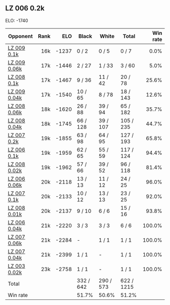 ## LZ 006 0.2k ##

ELO: -1740

Opponent | Rank | ELO | Black | White | Total | Win rate
---------|-----:|----:|-------|-------|-------|-------:
[LZ 009 0.1k](LZ%20009%200.1k.md) | 16k | -1237 | 0 / 2 | 0 / 5 | 0 / 7 | 0.0%
[LZ 009 0.06k](LZ%20009%200.06k.md) | 17k | -1446 | 2 / 27 | 1 / 33 | 3 / 60 | 5.0%
[LZ 008 0.1k](LZ%20008%200.1k.md) | 17k | -1467 | 9 / 36 | 11 / 42 | 20 / 78 | 25.6%
[LZ 009 0.04k](LZ%20009%200.04k.md) | 17k | -1540 | 10 / 65 | 8 / 78 | 18 / 143 | 12.6%
[LZ 008 0.06k](LZ%20008%200.06k.md) | 18k | -1620 | 26 / 88 | 39 / 94 | 65 / 182 | 35.7%
[LZ 008 0.04k](LZ%20008%200.04k.md) | 18k | -1745 | 66 / 128 | 39 / 107 | 105 / 235 | 44.7%
[LZ 007 0.2k](LZ%20007%200.2k.md) | 19k | -1855 | 63 / 98 | 64 / 95 | 127 / 193 | 65.8%
[LZ 006 0.1k](LZ%20006%200.1k.md) | 19k | -1959 | 62 / 65 | 55 / 59 | 117 / 124 | 94.4%
[LZ 008 0.02k](LZ%20008%200.02k.md) | 19k | -1962 | 57 / 66 | 39 / 52 | 96 / 118 | 81.4%
[LZ 006 0.06k](LZ%20006%200.06k.md) | 20k | -2118 | 13 / 13 | 11 / 12 | 24 / 25 | 96.0%
[LZ 007 0.1k](LZ%20007%200.1k.md) | 20k | -2133 | 10 / 12 | 13 / 13 | 23 / 25 | 92.0%
[LZ 008 0.01k](LZ%20008%200.01k.md) | 20k | -2137 | 9 / 10 | 6 / 6 | 15 / 16 | 93.8%
[LZ 006 0.04k](LZ%20006%200.04k.md) | 21k | -2220 | 3 / 3 | 3 / 3 | 6 / 6 | 100.0%
[LZ 007 0.06k](LZ%20007%200.06k.md) | 21k | -2284 | - | 1 / 1 | 1 / 1 | 100.0%
[LZ 007 0.04k](LZ%20007%200.04k.md) | 21k | -2399 | 1 / 1 | - | 1 / 1 | 100.0%
[LZ 003 0.02k](LZ%20003%200.02k.md) | 23k | -2758 | 1 / 1 | - | 1 / 1 | 100.0%
Total | | | 332 / 642 | 290 / 573 | 622 / 1215 | 
Win rate| | | 51.7% | 50.6% | 51.2% | 
